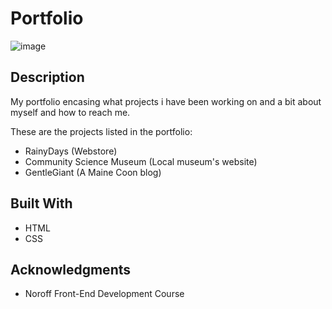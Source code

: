 # Portfolio

![image](https://imagizer.imageshack.com/img924/9410/rOP7ky.png)



## Description

My portfolio encasing what projects i have been working on and a bit about myself and how to reach me.

These are the projects listed in the portfolio:

- RainyDays (Webstore)
- Community Science Museum (Local museum's website)
- GentleGiant (A Maine Coon blog)

## Built With

- HTML
- CSS

## Acknowledgments

* Noroff Front-End Development Course

